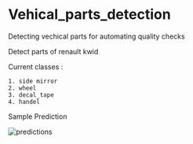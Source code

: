 # Vehical_parts_detection
Detecting vechical parts for automating quality checks

Detect parts of renault kwid 

Current classes :

    1. side mirror
    2. wheel
    3. decal_tape
    4. handel

Sample Prediction

![predictions](https://user-images.githubusercontent.com/26797216/118470137-0aa19780-b724-11eb-8ae2-815b2a148c54.jpg)
